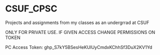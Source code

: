 # CSUF_CPSC
Projects and assignments from my classes as an undergrrad at CSUF

ONLY FOR PRIVATE USE. IF GIVEN ACCESS CHANGE PERMISSIONS ON TOKEN 

PC Access Token: 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
